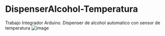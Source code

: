 # DispenserAlcohol-Temperatura
Trabajo Integrador Arduino. Dispenser de alcohol automatico con sensor de temperatura
![image](https://user-images.githubusercontent.com/63023270/167241807-d2a13d2e-1602-4d6d-b9eb-3cc6527afbc5.png)
